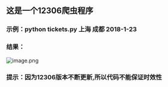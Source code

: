 ## 这是一个12306爬虫程序
### 示例：python tickets.py 上海 成都 2018-1-23
### 结果：
![image.png](http://upload-images.jianshu.io/upload_images/8882444-3a3df430efb57a81.png?imageMogr2/auto-orient/strip%7CimageView2/2/w/1240)
### 提示：因为12306版本不断更新,所以代码不能保证时效性
